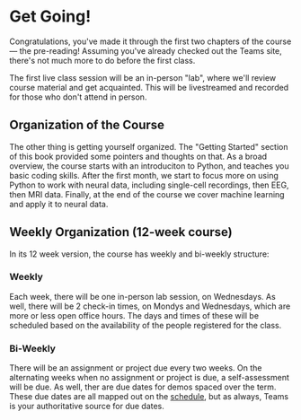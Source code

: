 # Get Going!

Congratulations, you've made it through the first two chapters of the course — the pre-reading! Assuming you've already checked out the Teams site, there's not much more to do before the first class.

The first live class session will be an in-person "lab", where we'll review course material and get acquainted. This will be livestreamed and recorded for those who don't attend in person.

## Organization of the Course

The other thing is getting yourself organized. The "Getting Started" section of this book provided some pointers and thoughts on that. As a broad overview, the course starts with an introduciton to Python, and teaches you basic coding skills. After the first month, we start to focus more on using Python to work with neural data, including single-cell recordings, then EEG, then MRI data. Finally, at the end of the course we cover machine learning and apply it to neural data.

## Weekly Organization (12-week course)

In its 12 week version, the course has weekly and bi-weekly structure:

### Weekly
Each week, there will be one in-person lab session, on Wednesdays. As well, there will be 2 check-in times, on Mondys and Wednesdays, which are more or less open office hours. The days and times of these will be scheduled based on the availability of the people registered for the class.

### Bi-Weekly
There will be an assignment or project due every two weeks. On the alternating weeks when no assignment or project is due, a self-assessment will be due. As well, ther are due dates for demos spaced over the term. These due dates are all mapped out on the [schedule](https://dalpsychneuro.github.io/NESC_3505/schedule), but as always, Teams is your authoritative source for due dates.
